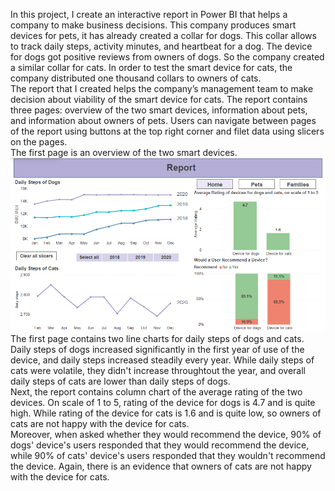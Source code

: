In this project, I create an interactive report in Power BI that helps a company to make business decisions. This company produces smart devices for pets, it has already created a collar for dogs. This collar allows to track daily steps, activity minutes, and heartbeat for a dog. The device for dogs got positive reviews from owners of dogs. So the company created a similar collar for cats. In order to test the smart device for cats, the company distributed one thousand collars to owners of cats.   
The report that I created helps the company’s management team to make decision about viability of the smart device for cats. The report contains three pages: overview of the two smart devices, information about pets, and information about owners of pets. Users can navigate between pages of the report using buttons at the top right corner and filet data using slicers on the pages.   
The first page is an overview of the two smart devices.  
<a href="report page 1.png"><img src="images/report page 1.png" style="min-width: 300px"></a>  
The first page contains two line charts for daily steps of dogs and cats. Daily steps of dogs increased significantly in the first year of use of the device, and daily steps increased steadily every year. While daily steps of cats were volatile, they didn't increase throughtout the year, and overall daily steps of cats are lower than daily steps of dogs.  
Next, the report contains column chart of the average rating of the two devices. On scale of 1 to 5, rating of the device for dogs is 4.7 and is quite high. While rating of the device for cats is 1.6 and is quite low, so owners of cats are not happy with the device for cats.  
Moreover, when asked whether they would recommend the device, 90% of dogs' device's users responded that they would recommend the device, while 90% of cats' device's users responded that they wouldn't recommend the device. Again, there is an evidence that owners of cats are not happy with the device for cats.  

